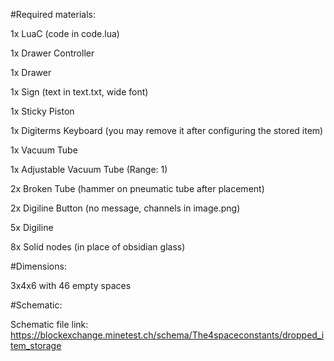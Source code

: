#Required materials:

1x LuaC (code in code.lua)

1x Drawer Controller

1x Drawer

1x Sign (text in text.txt, wide font)

1x Sticky Piston

1x Digiterms Keyboard (you may remove it after configuring the stored item)

1x Vacuum Tube

1x Adjustable Vacuum Tube (Range: 1)

2x Broken Tube (hammer on pneumatic tube after placement)

2x Digiline Button (no message, channels in image.png)

5x Digiline

8x Solid nodes (in place of obsidian glass)

#Dimensions:

3x4x6 with 46 empty spaces

#Schematic:

Schematic file link: https://blockexchange.minetest.ch/schema/The4spaceconstants/dropped_item_storage

